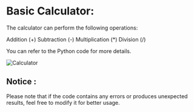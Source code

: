 # Basic Calculator:
The calculator can perform the following operations:

Addition (+)
Subtraction (-)
Multiplication (*)
Division (/)

You can refer to the Python code for more details.

![Calculator](https://github.com/LatifEmbedded/Python-Gui-Tkinter/assets/155848361/3e411124-cc9a-46dd-9dcc-cefbd42a42ac)

## Notice :
Please note that if the code contains any errors or produces unexpected results, feel free to modify it for better usage.
